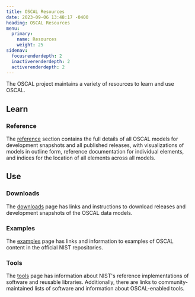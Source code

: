 ```yaml
---
title: OSCAL Resources
date: 2023-09-06 13:48:17 -0400
heading: OSCAL Resources
menu:
  primary:
    name: Resources
    weight: 25
sidenav:
  focusrenderdepth: 2
  inactiverenderdepth: 2
  activerenderdepth: 2
---
```


The OSCAL project maintains a variety of resources to learn and use OSCAL.

## Learn

### Reference

The [reference](https://pages.nist.gov/OSCAL-Reference) section contains the full details of all OSCAL models for development snapshots and all published releases, with visualizations of models in outline form, reference documentation for individual elements, and indices for the location of all elements across all models.

## Use

### Downloads

The [downloads](./downloads/) page has links and instructions to download releases and development snapshots of the OSCAL data models.

### Examples

The [examples](./examples/) page has links and information to examples of OSCAL content in the official NIST repositories.

### Tools

The [tools](./tools) page has information about NIST's reference implementations of software and reusable libraries. Additionally, there are links to community-maintained lists of software and information about OSCAL-enabled tools.
